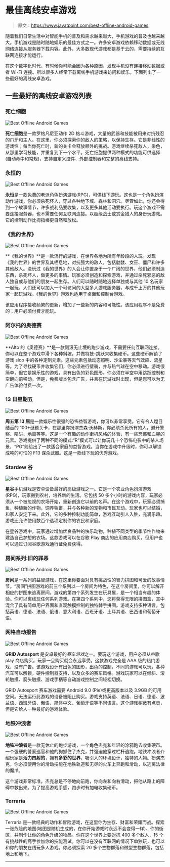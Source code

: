 # 最佳离线安卓游戏

> 原文：<https://www.javatpoint.com/best-offline-android-games>

随着我们日常生活中对智能手机的普及和需求越来越大，手机游戏的普及也越来越大。手机游戏是随时随地娱乐的最佳方式之一。许多安卓游戏依赖移动数据或无线网络连接从服务器下载内容。此外，大多数现代游戏都是基于云的，需要持续的互联网连接才能运行。

在这个数字化时代，有时候你可能会因为各种原因，发现手机没有连接移动数据或者 Wi-Fi 连接。所以很多人经常下载离线手机游戏来访问和娱乐。下面列出了一些最好的离线安卓游戏。

## 一些最好的离线安卓游戏列表

### 死亡细胞

![Best Offline Android Games](img/262f69a1993ba48f34e9ac0b8116dda5.png)

**死亡细胞**是一款罗格凡尼亚动作 2D 格斗游戏，大量的武器和技能被用来对抗残忍的爪牙和主人。在这里，你必须探索你的敌人的策略，以保持生存。它是非线性的游戏性；每当你死亡时，新的关卡会释放额外的挑战。游戏继续杀死敌人，染色，从那里学习技能，并重复到下一个水平。死亡细胞提供两种模式的功能可供选择(自动命中和常规)，支持自定义控件、外部控制器和完整的离线支持。

### 永恒的

![Best Offline Android Games](img/8105c5008e9bee2d23d5a14c39e93fb4.png)

**永恒**是一款免费的老派角色扮演游戏(RPG)，可供线下游玩。这也是一个角色扮演动作游戏，你必须杀死坏人，穿过各种地下城、森林和洞穴。尽管如此，你还会得到一个故事情节，许多战利品要收集，以及更多其他活动要执行。玩这个游戏不需要连接服务器，也不需要任何互联网连接。以超级战士或赏金猎人的身份玩游戏。它的控制动作比拇指棒更自然和放松。

### 《我的世界》

![Best Offline Android Games](img/73a735277e0da71cb70cedb5932e43da.png)

**《我的世界》**是一款流行的游戏，在世界各地为所有年龄段的人玩。发现《我的世界》的世界及其栖息地，对抗强大的敌人，包括骷髅、女巫、僵尸和许多其他敌人。没玩过《我的世界》的人会让你置身于一个广阔的世界，他们必须制造东西，杀死坏人，做更多的事情。玩家必须创造和探索游戏，并通过杀死邪恶的敌人独自或与他们的朋友一起生存。人们可以随时随地选择单独或与其他 10 名玩家一起玩。人们还可以加入一个可访问的大型多人游戏服务器，与成千上万的其他玩家一起玩游戏。《我的世界》游戏也适用于桌面和控制台游戏。

该应用程序接收频繁的更新，增加了一些新的内容和可能性。该应用程序不是免费的；用户必须付费才能玩。

### 阿尔托的奥德赛

![Best Offline Android Games](img/ef3fe75c4d5a37c21d32783a3dadbdb4.png)

**Alto 的《奥德赛》**是一款侧滚无止境的跑步游戏，不需要任何互联网连接。你可以在整个游戏中滑下各种斜坡，并做特技-跳跃来收集硬币。这些硬币解锁了游戏 slop 中的各种定制元素。这些元素包括动态照明、沙尘暴等天气效应、流星等。为了寻找硬币并收集它们，你必须进行壁骑，并与热气球在空中移动。游戏很简单，但它是娱乐性的游戏，具有出色的彩色图形。你必须在半空中用跳跃控制和空翻向前移动。但是，免费版本包含广告，并且在玩游戏时出现，但是您可以为无广告体验付费一次。

### 13 日星期五

![Best Offline Android Games](img/1466de814899540be558e86bed56c92d.png)

**周五第 13 届**是一款娱乐性很强的恐怖益智游戏，你可以非常享受。它有令人瞠目结舌的 100+谜题关卡，在那里你扮演杰森·沃赫斯，你必须杀死所有的人，避开警察、陷阱、地雷等等。这是一个有趣的动作街机风格的体验，有一些恐怖和血腥的元素。游戏提供了两种不同的模式:“R”模式可以让你玩几十个恐怖电影中的杀人场景，“PG”则给出了一款适合家庭的益智游戏。当你在游戏中升级时，你可以解锁成吨的可怕的 F13 谋杀武器。这是一款线下玩的优秀游戏。

### Stardew 谷

![Best Offline Android Games](img/acdcb256a3c19c4295f6a2f1c4049736.png)

**星谷**手机游戏是安卓设备最好的高级游戏之一。它是一个农业角色扮演游戏(RPG)，玩家搬到农村，培养新的生活。它包括 50 多个小时的游戏内容，玩家必须从一个被忽视的农场开始，重新创造它以前的名声。在这个游戏中，玩家必须捕鱼，种植新的作物，饲养牲畜，并与各种新的宠物和市民互动。玩家也可以结婚，和家人安定下来。此外，它的多种控制功能简单，游戏互动引人入胜，充满乐趣。游戏还允许使用数百个选项定制你的农民和家庭。

在星谷游戏中，玩家通过增加优良品种的快乐动物，种植不同类型的季节性作物来建造自己梦想的农场。这款游戏可以在谷歌 Play 商店的应用商店购买，但用户也可以通过订阅谷歌游戏通行证免费获得。

### 房间系列:旧的罪恶

![Best Offline Android Games](img/a5197e6b0413e6c18fd039cbe3948b63.png)

**房间**是一系列的益智游戏，在这里你要面对具有挑战性的智力拼图和可爱的故事情节。“房间”拼图游戏的前三个系列以一个房间为特色，在这个房间里，你可以解开相应的拼图来逃离房间。游戏的第四个系列发生在玩具屋，是一个相当有趣的体验。你可以离线玩任何系列游戏。在第四个系列中，您将获得无限的拼图盒，其中混合了具有简单用户界面和直观触摸控制的独特棘手拼图。游戏支持多种语言，包括英语、德语、法语、俄语、意大利语、西班牙语、土耳其语、巴西语和葡萄牙语。

### 网格自动报告

![Best Offline Android Games](img/77f29ba1efb21241a9845b010c71cce0.png)

**GRID Autosport** 是安卓最好的*赛车游戏*之一。要玩这个游戏，用户必须从谷歌 play 商店购买。玩家一旦购买就会永远享受。这款游戏完全是 AAA 级的热门游戏，没有广告。该游戏设计有出色的图形，出色的控制，不同的游戏可以玩，各种汽车可以解锁，硬件控制器支持，以及众多的赛车风格。游戏玩家可以在倾斜、滚轮触摸、箭头触摸、游戏手柄等自动游戏控制之间轻松切换。

GRID Autosport 赛车游戏需要 Android 9.0 (Pie)或更高版本以及 3.9GB 的可用空间。无法运行此游戏的设备被阻止购买。游戏支持英语、法语、日语、德语、波兰语、西班牙语、俄语、简体中文、葡萄牙语等不同语言。这个游戏稍微有点贵，但是它给人一种最好的游戏体验。

### 地铁冲浪者

![Best Offline Android Games](img/5393f67aa937f6ad4af38d18eadf36b6.png)

**地铁冲浪者**是一款无休止的跑步游戏，一个角色杰克和年轻的涂鸦跑去收集硬币。一个强硬的警察巡官和他的狗抓住了杰克，并强迫他穿过栏杆逃跑。地铁冲浪者介绍玩家是**活力四射的**，拥有**多彩的世界**，吸引人的环境设计，独特的人物。扮演杰克，你必须使用你的滑动技能在地铁轨道和无尽的火车上奔跑和滑动，以逃离法律的魔爪。

这个游戏非常标准，杰克总是不停地向前跑，你向左和向右滑动，把他从路上的障碍中救出来。为了提高游戏手感，跑步时有加电收集硬币。

### Terraria

![Best Offline Android Games](img/0e146ee9fd4944bdef92aa2e809f9363.png)

Terraria 是一款经典的动作和冒险游戏，在这里你为生存、财富和荣耀而战。探索一张危险的地图(地图是随机生成的，在你开始游戏时永远不会变得一样)、你的街区，并制作让你的角色升级的物品。你在这个世界上要对抗 400 多个敌人，15 个有挑战性的高手参加你的技能测试。你可以在没有互联网的情况下单独玩，也可以和你的朋友在线玩多人游戏。你必须探索 20 多个生物群落和微型生物群落，包括地上和地下。

* * *